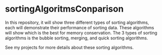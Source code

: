 # sortingAlgoritmsConparison
In this repository, it will show three different types of sorting algorithms, each will demonstrate their performance of sorting data. These algorithms will show which is the best for memory conservation. The 3 types of sorting algorithms is the bubble sorting, merging, and quick sorting algorithms. 

See my projects for more details about these sorting algorithms.
